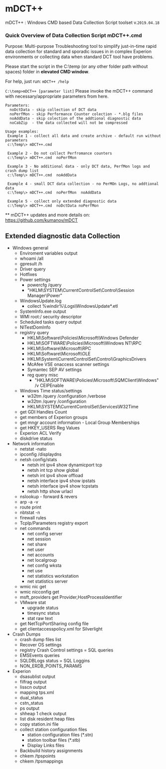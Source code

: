# mDCT++
mDCT++ : Windows CMD based Data Collection Script toolset v.`2019.04.18`
### Quick Overview of Data Collection Script mDCT++.cmd
Purpose: Multi-purpose Troubleshooting tool to simplify just-in-time rapid data collection for standard and sporadic issues in in complex Experion environments or collecting data when standard DCT tool have problems.

Please start the script in the C:\temp (or any other folder path without spaces) folder in **elevated CMD window**.

For help, just run: `mDCT++ /help`

` C:\temp>mDCT++ [parameter list] `
Please invoke the mDCT++ command with necessary/appropriate parameters from here.
```
Parameters:
  noDctData - skip collection of DCT data
  noPerfMon - skip Performance Counter colection - *.blg files
  noAddData - skip colection of the addtional diagnostic data
  noCabZip  - the data collected will not be compressed

Usage examples:
 Example 1 - collect all data and create archive - default run without parameters
 c:\Temp\> mDCT++.cmd

 Example 2 - Do not collect Perfromance counters
 c:\Temp\> mDCT++.cmd  noPerfMon

 Example 3 - No additional data - only DCT data, PerfMon logs and crash dump list
 c:\Temp\> mDCT++.cmd  noAddData

 Example 4 - small DCT data collection - no PerMOn Logs, no addtional data
 c:\Temp\> mDCT++.cmd  noPerfMon  noAddData

 Example 5 - collect only extended diagnostic data
 c:\Temp\> mDCT++.cmd  noDctData noPerfMon
```
** mDCT++ updates and more details on: https://github.com/kumanov/mDCT

## Extended diagnostic data Collection
- Windows general
  - Enviroment variables output
  - whoami /all
  - gpresult /h
  - Driver query
  - Hotfixes
  - Power settings
    - powercfg /query
    - "HKLM\SYSTEM\CurrentControlSet\Control\Session Manager\Power"
  - WindowsUpdate.log
    - collect %windir%\Logs\WindowsUpdate\*.etl
  - SystemInfo.exe output
  - WMI root:/ security descriptor
  - Scheduled tasks query output
  - NlTestDomInfo
  - registry query
    - HKLM\Software\Policies\Microsoft\Windows Defender
    - HKLM\SOFTWARE\Policies\Microsoft\Windows NT\RPC
    - HKLM\Software\Microsoft\RPC
    - HKLM\Software\Microsoft\OLE
    - HKLM\System\CurrentControlSet\Control\GraphicsDrivers
    - McAfee VSE onaccess scanner settings
    - Symantec SEP AV settings
    - reg query misc
      - "HKLM\SOFTWARE\Policies\Microsoft\SQMClient\Windows" /v CEIPEnable
  - Windows Time status/settings
    - w32tm /query /configuration /verbose
    - w32tm /query /configuration
    - HKLM\SYSTEM\CurrentControlSet\Services\W32Time
  - get GDI Handles Count
  - get members of Experion groups
  - get mngr account information - Local Group Memberships
  - get HKEY_USERS Reg Values
  - Experion ACL Verify
  - diskdrive status
- Network information
  - netstat -nato
  - ipconfig /displaydns
  - netsh config/stats
    - netsh int ipv4 show dynamicport tcp
    - netsh int tcp show global
    - netsh int ipv4 show offload
    - netsh interface ipv4 show ipstats
    - netsh interface ipv4 show tcpstats
    - netsh http show urlacl
  - nslookup - forward & revers
  - arp -a -v
  - route print
  - nbtstat -n
  - firewall rules
  - TcpIp/Parameters registry export
  - net commands
    - net config server
    - net session
    - net share
    - net user
    - net accounts
    - net localgroup
    - net config wksta
    - net use
    - net statistics workstation
    - net statistics server
  - wmic nic get
  - wmic nicconfig get
  - msft_providers get Provider,HostProcessIdentifier
  - VMware stat
    - upgrade status
    - timesync status
    - stat raw text
  - get NetTcpPortSharing config file
  - get clientaccesspolicy.xml for Silverlight
- Crash Dumps
  - crash dump files list
  - Recover OS settings
  - registry Crash Control settings
= SQL queries
  - EMSEvents queries
  - SQLDBLogs status
  = SQL Loggins
  - NON_ERDB_POINTS_PARAMS
- Experion
  - dsasublist output
  - filfrag output
  - lisscn output
  - mapping tps.xml
  - dual_status
  - cstn_status
  - ps output
  - shheap 1 check output
  - list disk resident heap files
  - copy station.ini file
  - collect station configuration files
    - station configuration files (*.stn)
    - station toolbar files (*.stb)
    - Display Links files
  - Backbuild history assignments
  - chkem /tpspoints
  - chkem /tpsmappings
